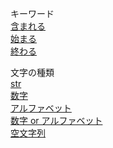 キーワード  
[含まれる](含まれる.md)  
[始まる](始まる.md)  
[終わる](終わる.md)  

文字の種類  
[str](str.md)  
[数字](数字.md)  
[アルファベット](アルファベット.md)  
[数字 or アルファベット](数字orアルファベット.md)  
[空文字列](空文字列.md)  
